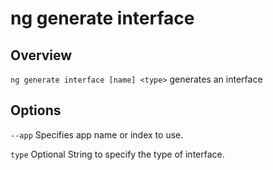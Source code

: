 <!-- Links in /docs/documentation should NOT have `.md` at the end, because they end up in our wiki at release. -->

# ng generate interface

## Overview
`ng generate interface [name] <type>` generates an interface

## Options
`--app` Specifies app name or index to use.

`type` Optional String to specify the type of interface.

